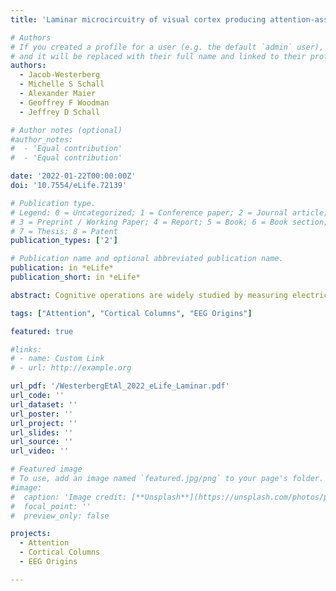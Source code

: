 ```yaml
---
title: 'Laminar microcircuitry of visual cortex producing attention-associated electric fields'

# Authors
# If you created a profile for a user (e.g. the default `admin` user), write the username (folder name) here
# and it will be replaced with their full name and linked to their profile.
authors:
  - Jacob-Westerberg
  - Michelle S Schall
  - Alexander Maier
  - Geoffrey F Woodman
  - Jeffrey D Schall

# Author notes (optional)
#author_notes:
#  - 'Equal contribution'
#  - 'Equal contribution'

date: '2022-01-22T00:00:00Z'
doi: '10.7554/eLife.72139'

# Publication type.
# Legend: 0 = Uncategorized; 1 = Conference paper; 2 = Journal article;
# 3 = Preprint / Working Paper; 4 = Report; 5 = Book; 6 = Book section;
# 7 = Thesis; 8 = Patent
publication_types: ['2']

# Publication name and optional abbreviated publication name.
publication: in *eLife*
publication_short: in *eLife*

abstract: Cognitive operations are widely studied by measuring electric fields through EEG and ECoG. However, despite their widespread use, the neural circuitry giving rise to these signals remains unknown because the functional architecture of cortical columns producing attention- associated electric fields has not been explored. Here, we detail the laminar cortical circuitry underlying an attention-associated electric field measured over posterior regions of the brain in humans and monkeys. First, we identified visual cortical area V4 as one plausible contributor to this attention-associated electric field through inverse modeling of cranial EEG in macaque monkeys performing a visual attention task. Next, we performed laminar neurophysiological recordings on the prelunate gyrus and identified the electric-field-producing dipoles as synaptic activity in distinct cortical layers of area V4. Specifically, activation in the extragranular layers of cortex resulted in the generation of the attention-associated dipole. Feature selectivity of a given cortical column determined the overall contribution to this electric field. Columns selective for the attended feature contributed more to the electric field than columns selective for a different feature. Last, the laminar profile of synaptic activity generated by V4 was sufficient to produce an attention-associated signal measurable outside of the column. These findings suggest that the top-down recipient cortical layers produce an attention-associated electric field that can be measured extracortically with the relative contribution of each column depending upon the underlying functional architecture.

tags: ["Attention", "Cortical Columns", "EEG Origins"]

featured: true

#links:
# - name: Custom Link
# - url: http://example.org

url_pdf: '/WesterbergEtAl_2022_eLife_Laminar.pdf'
url_code: ''
url_dataset: ''
url_poster: ''
url_project: ''
url_slides: ''
url_source: ''
url_video: ''

# Featured image
# To use, add an image named `featured.jpg/png` to your page's folder.
#image:
#  caption: 'Image credit: [**Unsplash**](https://unsplash.com/photos/pLCdAaMFLTE)'
#  focal_point: ''
#  preview_only: false

projects:
  - Attention
  - Cortical Columns
  - EEG Origins

---
```

